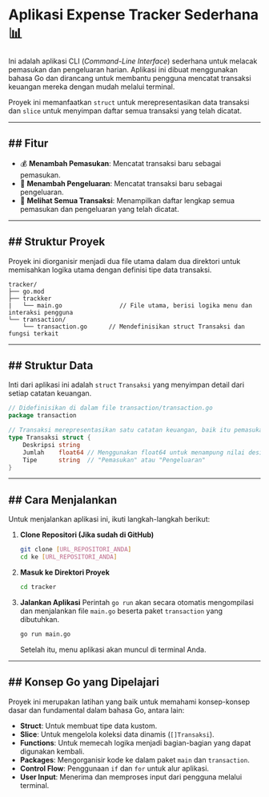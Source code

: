 # Aplikasi Expense Tracker Sederhana 📊

Ini adalah aplikasi CLI (*Command-Line Interface*) sederhana untuk melacak pemasukan dan pengeluaran harian. Aplikasi ini dibuat menggunakan bahasa Go dan dirancang untuk membantu pengguna mencatat transaksi keuangan mereka dengan mudah melalui terminal.

Proyek ini memanfaatkan `struct` untuk merepresentasikan data transaksi dan `slice` untuk menyimpan daftar semua transaksi yang telah dicatat.

---

## ## Fitur

* 💰 **Menambah Pemasukan**: Mencatat transaksi baru sebagai pemasukan.
* 💸 **Menambah Pengeluaran**: Mencatat transaksi baru sebagai pengeluaran.
* 🧾 **Melihat Semua Transaksi**: Menampilkan daftar lengkap semua pemasukan dan pengeluaran yang telah dicatat.

---

## ## Struktur Proyek

Proyek ini diorganisir menjadi dua file utama dalam dua direktori untuk memisahkan logika utama dengan definisi tipe data transaksi.

```
tracker/
├── go.mod
├── trackker
|   └── main.go                // File utama, berisi logika menu dan interaksi pengguna
└── transaction/
    └── transaction.go      // Mendefinisikan struct Transaksi dan fungsi terkait
```

---

## ## Struktur Data

Inti dari aplikasi ini adalah `struct` `Transaksi` yang menyimpan detail dari setiap catatan keuangan.

```go
// Didefinisikan di dalam file transaction/transaction.go
package transaction

// Transaksi merepresentasikan satu catatan keuangan, baik itu pemasukan atau pengeluaran.
type Transaksi struct {
    Deskripsi string
    Jumlah    float64 // Menggunakan float64 untuk menampung nilai desimal
    Tipe      string  // "Pemasukan" atau "Pengeluaran"
}
```

---

## ## Cara Menjalankan

Untuk menjalankan aplikasi ini, ikuti langkah-langkah berikut:

1.  **Clone Repositori (Jika sudah di GitHub)**
    ```bash
    git clone [URL_REPOSITORI_ANDA]
    cd ke [URL_REPOSITORI_ANDA]
    ```

2.  **Masuk ke Direktori Proyek**
    ```bash
    cd tracker
    ```

3.  **Jalankan Aplikasi**
    Perintah `go run` akan secara otomatis mengompilasi dan menjalankan file `main.go` beserta paket `transaction` yang dibutuhkan.
    ```bash
    go run main.go
    ```
    Setelah itu, menu aplikasi akan muncul di terminal Anda.

---

## ## Konsep Go yang Dipelajari

Proyek ini merupakan latihan yang baik untuk memahami konsep-konsep dasar dan fundamental dalam bahasa Go, antara lain:
* **Struct**: Untuk membuat tipe data kustom.
* **Slice**: Untuk mengelola koleksi data dinamis (`[]Transaksi`).
* **Functions**: Untuk memecah logika menjadi bagian-bagian yang dapat digunakan kembali.
* **Packages**: Mengorganisir kode ke dalam paket `main` dan `transaction`.
* **Control Flow**: Penggunaan `if` dan `for` untuk alur aplikasi.
* **User Input**: Menerima dan memproses input dari pengguna melalui terminal.